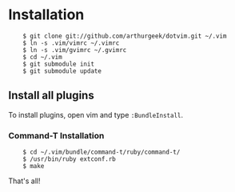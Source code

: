 # Installation

        $ git clone git://github.com/arthurgeek/dotvim.git ~/.vim
        $ ln -s .vim/vimrc ~/.vimrc
        $ ln -s .vim/gvimrc ~/.gvimrc
        $ cd ~/.vim
        $ git submodule init
        $ git submodule update

## Install all plugins

To install plugins, open vim and type `:BundleInstall`.

### Command-T Installation

        $ cd ~/.vim/bundle/command-t/ruby/command-t/
        $ /usr/bin/ruby extconf.rb
        $ make

That's all!
